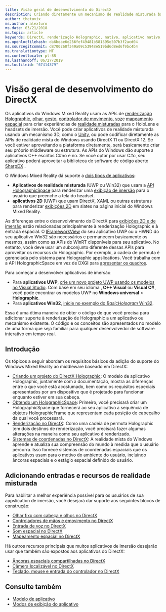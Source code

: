 ```yaml
---
title: Visão geral de desenvolvimento do DirectX
description: Criando diretamente um mecanismo de realidade misturada baseado em DirectX usando as APIs de realidade mista do Windows.
author: thetuvix
ms.author: alexturn
ms.date: 03/21/2018
ms.topic: article
keywords: DirectX, renderização Holographic, nativo, aplicativo nativo, WinRT, aplicativo WinRT, APIs de plataforma, mecanismo personalizado, middleware
ms.openlocfilehash: da6beae6e256fef49481b581395e507b3f2acd04
ms.sourcegitcommit: d8700260f349a09c53948e519bd6d8ed6f9bc4b4
ms.translationtype: MT
ms.contentlocale: pt-BR
ms.lasthandoff: 06/27/2019
ms.locfileid: "67414379"
---
```

# <a name="directx-development-overview"></a>Visão geral de desenvolvimento do DirectX


Os aplicativos do Windows Mixed Reality usam as APIs de [renderização Holographic](rendering.md), [olhar](gaze.md), [gesto](gestures.md), [controlador de movimento](motion-controllers.md), [voz](voice-input.md)e [mapeamento espacial](spatial-mapping.md) para criar experiências de [realidade misturadas](mixed-reality.md) para o HoloLens e headsets de imersão. Você pode criar aplicativos de realidade misturada usando um mecanismo 3D, como o [Unity](unity-development-overview.md), ou pode codificar diretamente as APIs de realidade mista do Windows usando DirectX 11 ou DirectX 12. Se você estiver aproveitando a plataforma diretamente, será basicamente criar seu próprio middleware ou estrutura. As APIs do Windows dão suporte a aplicativos C++ escritos C#no e no. Se você optar por usar C#o, seu aplicativo poderá aproveitar a biblioteca de software de código aberto [SharpDX](http://sharpdx.org/) .


O Windows Mixed Reality dá suporte a [dois tipos de aplicativos](app-views.md):
* **Aplicativos de realidade misturada** (UWP ou Win32) que usam a [API HolographicSpace](getting-a-holographicspace.md) para renderizar uma [exibição de imersão](app-views.md) para o usuário que preenche a tela do headset.
* **aplicativos 2D** (UWP) que usam DirectX, XAML ou outras estruturas para renderizar [exibições 2D](app-views.md#2d-views) em slates na página inicial do Windows Mixed Reality.


As diferenças entre o desenvolvimento do DirectX para [exibições 2D e de imersão](app-views.md) estão relacionadas principalmente à renderização Holographic e à entrada espacial. O [IFrameworkView](https://msdn.microsoft.com/library/windows/apps/windows.applicationmodel.core.iframeworkview.aspx) do seu aplicativo UWP ou o HWND do seu aplicativo Win32 são necessários e permanecem basicamente os mesmos, assim como as APIs do WinRT disponíveis para seu aplicativo. No entanto, você deve usar um subconjunto diferente dessas APIs para aproveitar os recursos do Holographic. Por exemplo, a cadeia de permuta é gerenciada pelo sistema para Holographic appslications. Você trabalha com a API HolographicSpace em vez de DXGI para [apresentar os quadros](rendering-in-directx.md).

Para começar a desenvolver aplicativos de imersão:
* Para **aplicativos UWP**, [crie um novo projeto UWP usando os modelos no Visual Studio](creating-a-holographic-directx-project.md). Com base em seu idioma **, C++ Visual** ou **Visual C#** , você pode encontrar os modelos UWP no **Windows universal** > **Holographic**.
* Para **aplicativos Win32**, [inicie no exemplo do *BasicHologram* Win32](creating-a-holographic-directx-project.md#creating-a-win32-project).

Essa é uma ótima maneira de obter o código de que você precisa para adicionar suporte à renderização de Holographic a um aplicativo ou mecanismo existente. O código e os conceitos são apresentados no modelo de uma forma que seja familiar para qualquer desenvolvedor de software interativo em tempo real.


## <a name="getting-started"></a>Introdução

Os tópicos a seguir abordam os requisitos básicos da adição do suporte do Windows Mixed Reality ao middleware baseado em DirectX:

* [Criando um projeto do DirectX Holographic](creating-a-holographic-directx-project.md): O modelo de aplicativo Holographic, juntamente com a documentação, mostra as diferenças entre o que você está acostumado, bem como os requisitos especiais apresentados por um dispositivo que é projetado para funcionar enquanto estiver em sua cabeça.
* [Obtendo um HolographicSpace](getting-a-holographicspace.md): Primeiro, você precisará criar um HolographicSpace que fornecerá ao seu aplicativo a sequência de objetos HolographicFrame que representam cada posição de cabeçalho da qual você processará.
* [Renderização no DirectX](rendering-in-directx.md): Como uma cadeia de permuta Holographic tem dois destinos de renderização, você precisará fazer algumas alterações na maneira como seu aplicativo é renderizado.
* [Sistemas de coordenadas no DirectX](coordinate-systems-in-directx.md): A realidade mista do Windows aprende e atualiza sua compreensão do mundo à medida que o usuário percorra. Isso fornece sistemas de coordenadas espaciais que os aplicativos usam para o motivo do ambiente do usuário, incluindo âncoras espaciais e o estágio espacial definido do usuário.

## <a name="adding-mixed-reality-capabilities-and-inputs"></a>Adicionando entradas e recursos de realidade misturada

Para habilitar a melhor experiência possível para os usuários de sua appslication de imersão, você desejará dar suporte aos seguintes blocos de construção:

* [Olhar fixo com cabeça e olhos no DirectX](gaze-in-directx.md)
* [Controladores de mãos e emovimento no DirectX](hands-and-motion-controllers-in-directx.md)
* [Entrada de voz no DirectX](voice-input-in-directx.md)
* [Som espacial no DirectX](spatial-sound-in-directx.md)
* [Mapeamento espacial no DirectX](spatial-mapping-in-directx.md)


Há outros recursos principais que muitos aplicativos de imersão desejarão usar que também são expostos aos aplicativos do DirectX:

* [Âncoras espaciais compartilhadas no DirectX](shared-spatial-anchors-in-directx.md)
* [Câmera localizável no DirectX](locatable-camera-in-directx.md)
* [Teclado, mouse e entrada do controlador no DirectX](keyboard,-mouse,-and-controller-input-in-directx.md)

## <a name="see-also"></a>Consulte também
* [Modelo de aplicativo](app-model.md)
* [Modos de exibição do aplicativo](app-views.md)
